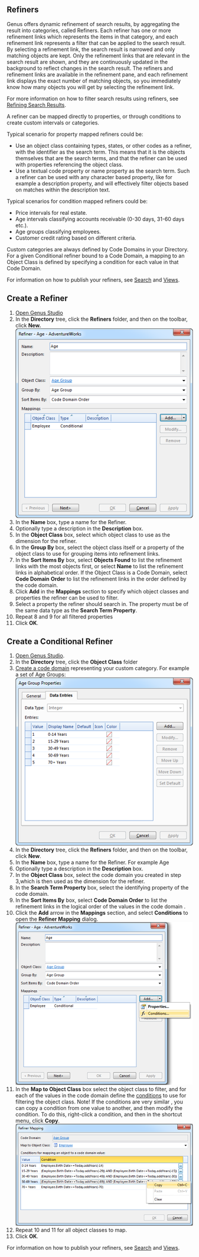 ## Refiners

Genus offers dynamic refinement of search results, by aggregating the result into categories, called Refiners. Each refiner has one or more refinement links which represents the items in that category, and each refinement link represents a filter that can be applied to the search result. By selecting a refinement link, the search result is narrowed and only matching objects are kept. Only the refinement links that are relevant in the search result are shown, and they are continuously updated in the background to reflect changes in the search result. The refiners and refinement links are available in the refinement pane, and each refinement link displays the exact number of matching objects, so you immediately know how many objects you will get by selecting the refinement link.

For more information on how to filter search results using refiners, see [Refining Search Results](../../users/refining-search-results.md).

A refiner can be mapped directly to properties, or through conditions to create custom intervals or categories.

Typical scenario for property mapped refiners could be:

*   Use an object class containing types, states, or other codes as a refiner, with the identifier as the search term. This means that it is the objects themselves that are the search terms, and that the refiner can be used with properties referencing the object class.
*   Use a textual code property or name property as the search term. Such a refiner can be used with any character based property, like for example a description property, and will effectively filter objects based on matches within the description text.

Typical scenarios for condition mapped refiners could be:

*   Price intervals for real estate.
*   Age intervals classifying accounts receivable (0-30 days, 31-60 days etc.).
*   Age groups classifying employees.
*   Customer credit rating based on different criteria.

Custom categories are always defined by Code Domains in your Directory. For a given Conditional refiner bound to a Code Domain, a mapping to an Object Class is defined by specifying a condition for each value in that Code Domain.

For information on how to publish your refiners, see [Search](object-class/modify-an-object--or-identifier-domain/search.md) and [Views](tables/views.md).


## Create a Refiner

1.  [Open Genus Studio](getting-started/how-to-open-genus-studio.md)
2.  In the **Directory** tree, click the **Refiners** folder, and then on the toolbar, click **New.**  
    ![ID6E57586E65A045CA.png](media/ID6E57586E65A045CA.png)
3.  In the **Name** box, type a name for the Refiner.
4.  Optionally type a description in the **Description** box.
5.  In the **Object Class** box, select which object class to use as the dimension for the refiner.
6.  In the **Group By** box, select the object class itself or a property of the object class to use for grouping items into refinement links.
7.  In the **Sort Items By** box, select **Objects Found** to list the refinement links with the most objects first, or select **Name** to list the refinement links in alphabetical order. If the Object Class is a Code Domain, select **Code Domain** **Order** to list the refinement links in the order defined by the code domain.
8.  Click **Add** in the **Mappings** section to specify which object classes and properties the refiner can be used to filter.
9.  Select a property the refiner should search in. The property must be of the same data type as the **Search Term Property**.
10.  Repeat 8 and 9 for all filtered properties
11.  Click **OK**.



## Create a Conditional Refiner

1.  [Open Genus Studio](getting-started/how-to-open-genus-studio.md).
2.  In the **Directory** tree, click the **Object Class** folder
3.  [Create a code domain](data/object-class/create-or-modify-a-code-domain.md) representing your custom category. For example a set of Age Groups:  
    ![ID75E4356DB5A047C9.png](media/ID75E4356DB5A047C9.png)
4.  In the **Directory** tree, click the **Refiners** folder, and then on the toolbar, click **New**.
5.  In the **Name** box, type a name for the Refiner. For example Age
6.  Optionally type a description in the **Description** box.
7.  In the **Object Class** box, select the code domain you created in step 3,which is then used as the dimension for the refiner.
8.  In the **Search Term Property** box, select the identifying property of the code domain.
9.  In the **Sort Items By** box, select **Code Domain Order** to list the refinement links in the logical order of the values in the code domain .
10.  Click the **Add** arrow in the **Mappings** section, and select **Conditions** to open the **Refiner Mapping** dialog.  
    ![IDD593DB163D904BCB.png](media/IDD593DB163D904BCB.png)
11.  In the **Map to Object Class** box select the object class to filter, and for each of the values in the code domain define the [conditions](common-concepts/conditions.md) to use for filtering the object class. Note! If the conditions are very similar , you can copy a condition from one value to another, and then modify the condition. To do this, right-click a condition, and then in the shortcut menu, click **Copy**.  
    ![IDF8F8552DF8FE4DEA.png](media/IDF8F8552DF8FE4DEA.png)
12.  Repeat 10 and 11 for all object classes to map.
13.  Click **OK**.

For information on how to publish your refiners, see [Search](object-class/modify-an-object--or-identifier-domain/search.md) and [Views](tables/views.md).

